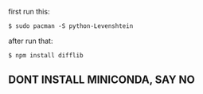 first run this:
```
$ sudo pacman -S python-Levenshtein
```
after run that:
```
$ npm install difflib
```
## DONT INSTALL MINICONDA, SAY NO 
